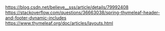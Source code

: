 

https://blog.csdn.net/believe__sss/article/details/79992408
https://stackoverflow.com/questions/36663038/spring-thymeleaf-header-and-footer-dynamic-includes
https://www.thymeleaf.org/doc/articles/layouts.html
